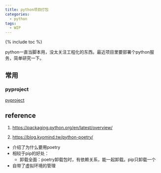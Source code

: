 ```yaml
---
title: python项目打包
categories:
  - python
tags:
  - WIP
---
```

{% include toc %}

python一直当脚本用，没太关注工程化的东西。最近项目里要部署个python服务，简单研究一下。

## 常用

### pyproject

[pyproject](https://packaging.python.org/en/latest/guides/writing-pyproject-toml/)

## reference

1. https://packaging.python.org/en/latest/overview/


2. https://blog.kyomind.tw/python-poetry/

- 介绍了为什么要用poetry
- 相较于pip的好处：
  - 卸载全面：poetry卸载包时，有依赖关系，能一起卸载。pip只卸载一个
- 自带了虚拟环境的管理
